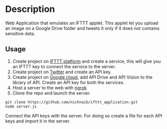 # Description

Web Application that emulates an IFTTT applet. This applet let you upload an image on a Google Drive folder and tweets it only if it does not contains sensitive data.


## Usage

1. Create project on [IFTTT platform](https://platform.ifttt.com/) and create a service, this will give you an IFTTT key to connect the service to the server.
2. Create project on [Twitter](https://developer.twitter.com/en) and create an API key.
3. Create project on [Google cloud](https://cloud.google.com/), add API Drive and API Vision to the library of API. Create an API key for both the services.
4. Host a server to the web with [ngrok](https://ngrok.com/)
5. Clone the repo and launch the server. 
```
git clone https://github.com/nichnaib/ifttt_application.git 
node server.js
```
Connect the API keys with the server. For doing so create a file for each API keys and import it in the server.

